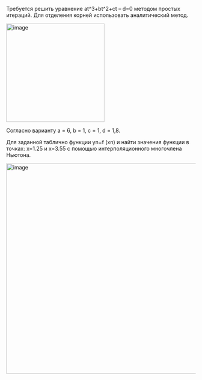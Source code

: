 Требуется решить уравнение at^3+bt^2+ct – d=0 методом простых итераций. Для отделения корней использовать аналитический метод.

<img width="261" alt="image" src="https://github.com/user-attachments/assets/cb71b9b0-33aa-4fe0-9906-bc0d386efbf3">


Согласно варианту a = 6, b = 1, c = 1, d = 1,8.



Для заданной таблично функции yn=f (xn) и найти значения функции в точках: x=1.25 и x=3.55 с помощью интерполяционного многочлена Ньютона.

<img width="558" alt="image" src="https://github.com/user-attachments/assets/7888abfc-d96a-4a1d-9796-1e73500c6df3">

